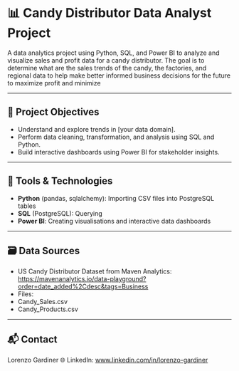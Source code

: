 # 📊 Candy Distributor Data Analyst Project

A data analytics project using Python, SQL, and Power BI to analyze and visualize sales and profit data for a candy distributor. The goal is to determine what are the sales trends of the candy, the factories, and regional data to help make better informed business decisions for the future to maximize profit and minimize 

---

## 🚀 Project Objectives

- Understand and explore trends in [your data domain].
- Perform data cleaning, transformation, and analysis using SQL and Python.
- Build interactive dashboards using Power BI for stakeholder insights.

---

## 🧰 Tools & Technologies

- **Python** (pandas, sqlalchemy): Importing CSV files into PostgreSQL tables
- **SQL** (PostgreSQL): Querying
- **Power BI**: Creating visualisations and interactive data dashboards
---

## 🗃️ Data Sources

-  US Candy Distributor Dataset from Maven Analytics:
   https://mavenanalytics.io/data-playground?order=date_added%2Cdesc&tags=Business
- Files:
- Candy_Sales.csv
- Candy_Products.csv

---


## 📬 Contact
Lorenzo Gardiner
🌐 LinkedIn: www.linkedin.com/in/lorenzo-gardiner
